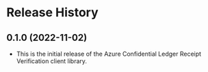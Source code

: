 # Release History

## 0.1.0 (2022-11-02)

- This is the initial release of the Azure Confidential Ledger Receipt Verification client library.
